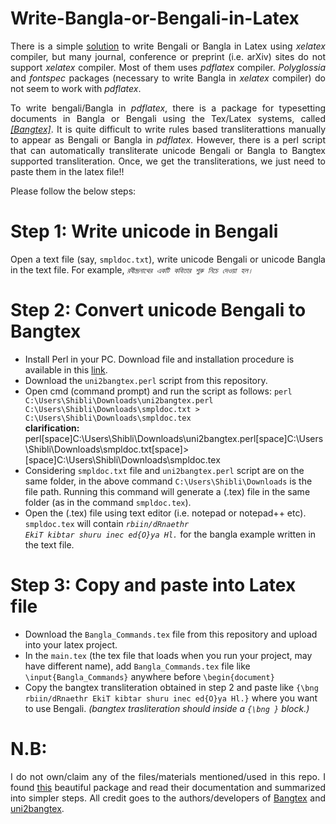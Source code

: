 # Write-Bangla-or-Bengali-in-Latex
<p align="justify">There is a simple <a href="https://github.com/Rajan-sust/Bangla-in-Latex-with-Overleaf">solution</a> to write Bengali or Bangla in Latex using <em>xelatex</em> compiler, 
but many journal, conference or preprint (i.e. arXiv) sites do not support <em>xelatex</em> compiler. 
Most of them uses <em>pdflatex</em> compiler. <em>Polyglossia</em> and <em>fontspec</em> packages (necessary to write Bangla in <em>xelatex</em> compiler) do not seem to work with <em>pdflatex</em>.</p>

<p align="justify"> To write bengali/Bangla in <em>pdflatex</em>, there is a package for typesetting documents in Bangla or Bengali using the Tex/Latex systems,
called <em><a href="https://www.saha.ac.in/theory/palashbaran.pal/bangtex/bangtex.html">[Bangtex]</a></em>. It is quite difficult 
to write rules based transliterattions manually to appear as Bengali or Bangla in <em>pdflatex</em>. However, there is a perl script that can
automatically transliterate unicode Bengali or Bangla to Bangtex supported transliteration. Once, we get the transliterations, we just need to paste them in the latex file!!</p> 

Please follow the below steps:

# Step 1: Write unicode in Bengali 
<p align="justify">Open a text file (say, <code>smpldoc.txt</code>), write unicode Bengali or unicode Bangla in the text file. For example, 
<em><code>রবীন্দ্রনাথের একটি কবিতার শুরু নিচে দেওয়া হল।</em></code></p>

# Step 2: Convert unicode Bengali to Bangtex 
+ Install Perl in your PC. Download file and installation procedure is available in this <a href="https://learn.perl.org/installing/windows.html">link</a>.
+ Download the <code>uni2bangtex.perl</code> script from this repository.
+ Open cmd (command prompt) and run the script as follows: <code>perl C:\Users\Shibli\Downloads\uni2bangtex.perl C:\Users\Shibli\Downloads\smpldoc.txt > C:\Users\Shibli\Downloads\smpldoc.tex</code><br/><b>clarification:</b> perl[space]C:\Users\Shibli\Downloads\uni2bangtex.perl[space]C:\Users\Shibli\Downloads\smpldoc.txt[space]>[space]C:\Users\Shibli\Downloads\smpldoc.tex
+ Considering <code>smpldoc.txt</code> file and <code>uni2bangtex.perl</code> script are on the same folder, in the above command <code>C:\Users\Shibli\Downloads</code> is the file path. Running this command will generate a (.tex) file in the same folder (as in the command <code>smpldoc.tex</code>). 
+ Open the (.tex) file using text editor (i.e. notepad or notepad++ etc). <code>smpldoc.tex</code> will contain <em><code>rbiin/dRnaethr EkiT kibtar shuru inec ed{O}ya Hl.</code></em> for the bangla example written in the text file.

# Step 3: Copy and paste into Latex file 
+ Download the <code>Bangla_Commands.tex</code> file from this repository and upload into your latex project.
+ In the <code>main.tex</code> (the tex file that loads when you run your project, may have different name), add <code>Bangla_Commands.tex</code> file like <code>\input{Bangla_Commands}</code> anywhere before <code>\begin{document}</code>
+ Copy the bangtex transliteration obtained in step 2 and paste like <code>{\bng rbiin/dRnaethr EkiT kibtar shuru inec ed{O}ya Hl.}</code> where you want to use Bengali. <em>(bangtex trasliteration should inside a <code>{\bng }</code> block.)</em>
 
# N.B:
<p align="justify">I do not own/claim any of the files/materials mentioned/used in this repo. 
I found <a href="https://www.saha.ac.in/theory/palashbaran.pal/bangtex/bangtex.html">this</a> beautiful package and 
read their documentation and summarized into simpler steps. All credit goes to the 
authors/developers of <a href="https://www.saha.ac.in/theory/palashbaran.pal/bangtex/bangtex.html">Bangtex</a> 
and <a href="http://dasgupab.faculty.udmercy.edu/uni2bangtex/index.html">uni2bangtex</a>.</p>

 
